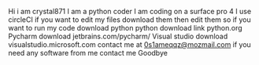 
Hi i am crystal871
I am a python coder
I am coding on a surface pro 4
I use circleCI
if you want to edit my files  download them then edit them
so if you want to run my code download python
python download link python.org
Pycharm download jetbrains.com/pycharm/
Visual studio download visualstudio.microsoft.com
contact me at 0s1ameqqz@mozmail.com
if you need any software from me contact me
Goodbye
